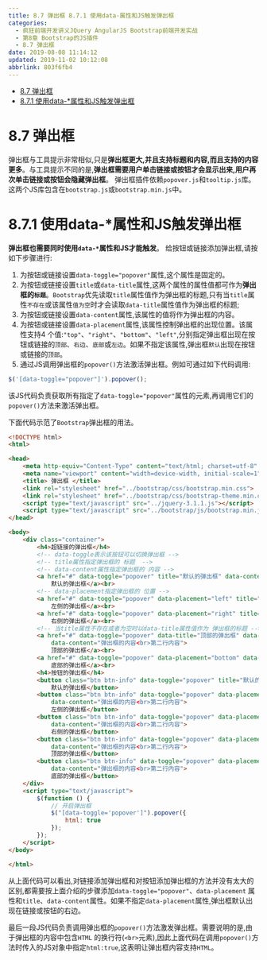 ```yaml
---
title: 8.7 弹出框 8.7.1 使用data-属性和JS触发弹出框
categories: 
  - 疯狂前端开发讲义JQuery AngularJS Bootstrap前端开发实战
  - 第8章 Bootstrap的JS插件
  - 8.7 弹出框
date: 2019-08-08 11:14:12
updated: 2019-11-02 10:12:08
abbrlink: 803f6fb4
---
```

<div id='my_toc'>

- [8.7 弹出框](/JavaReadingNotes/803f6fb4/#8-7-弹出框)
- [8.7.1 使用data-*属性和JS触发弹出框](/JavaReadingNotes/803f6fb4/#8-7-1-使用data-*属性和JS触发弹出框)

</div>
<!--more-->
<script>if (navigator.platform.toLowerCase() == 'win32'){document.getElementById('my_toc').style.display = 'none';}</script>

<!--end-->
<!--SSTStart-->
# 8.7 弹出框 #
弹出框与工具提示非常相似,只是**弹出框更大,并且支持标题和内容,而且支持的内容更多**。与工具提示不同的是,**弹出框需要用户单击链接或按钮才会显示出来,用户再次单击链接或按钮会隐藏弹出框**。
弹出框插件依赖`popover.js`和`tooltip.js`库。这两个JS库包含在`bootstrap.js`或`bootstrap.min.js`中。
# 8.7.1 使用data-*属性和JS触发弹出框 #
**弹出框也需要同时使用`data-*`属性和JS才能触发**。
给按钮或链接添加弹出框,请按如下步骤进行:
1. 为按钮或链接设置`data-toggle="popover"`属性,这个属性是固定的。
2. 为按钮或链接设置`title`或`data-title`属性,这两个属性的属性值都可作为**弹出框的`标题`**。`Bootstrap`优先读取`title`属性值作为弹出框的标题,只有当`title`属性`不存在`或该属性`值为空`时才会读取`data-title`属性值作为弹出框的标题;
3. 为按钮或链接设置`data-content`属性,该属性的值将作为弹出框的内容。
4. 为按钮或链接设置`data-placement`属性,该属性控制弹出框的出现位置。该属性支持4 个值:`"top"`、`"right"`、`"bottom"`、`"left"`,分别指定弹出框出现在按钮或链接的`顶部`、`右边`、`底部`或`左边`。如果不指定该属性,弹出框`默认`出现在按钮或链接的`顶部`。
5. 通过JS调用弹出框的`popover()`方法激活弹出框。例如可通过如下代码调用:
```javascript
$('[data-toggle="popover"]').popover();
```
该JS代码负责获取所有指定了`data-toggle="popover"`属性的元素,再调用它们的`popover()`方法来激活弹出框。

下面代码示范了`Bootstrap`弹出框的用法。
```html
<!DOCTYPE html>
<html>

<head>
	<meta http-equiv="Content-Type" content="text/html; charset=utf-8" />
	<meta name="viewport" content="width=device-width, initial-scale=1">
	<title> 弹出框 </title>
	<link rel="stylesheet" href="../bootstrap/css/bootstrap.min.css">
	<link rel="stylesheet" href="../bootstrap/css/bootstrap-theme.min.css">
	<script type="text/javascript" src="../jquery-3.1.1.js"></script>
	<script type="text/javascript" src="../bootstrap/js/bootstrap.min.js"></script>
</head>

<body>
	<div class="container">
		<h4>超链接的弹出框</h4>
		<!-- data-toggle表示该按钮可以切换弹出框 -->
		<!-- title属性指定弹出框的 标题  -->
		<!-- data-content属性指定弹出框的 内容 -->
		<a href="#" data-toggle="popover" title="默认的弹出框" data-content="弹出框的内容<br>第二行内容">
			默认的弹出框</a><br>
		<!-- data-placement指定弹出框的 位置 -->
		<a href="#" data-toggle="popover" data-placement="left" title="左侧的弹出框" data-content="弹出框的内容<br>第二行内容">
			左侧的弹出框</a><br>
		<a href="#" data-toggle="popover" data-placement="right" title="右侧的弹出框" data-content="弹出框的内容<br>第二行内容">
			右侧的弹出框</a><br>
		<!-- 当title属性不存在或者为空时以data-title属性值作为 弹出框的标题 -->
		<a href="#" data-toggle="popover" data-title="顶部的弹出框" data-placement="top" title=""
			data-content="弹出框的内容<br>第二行内容">
			顶部的弹出框</a><br>
		<a href="#" data-toggle="popover" data-placement="bottom" data-title="底部的弹出框" data-content="弹出框的内容<br>第二行内容">
			底部的弹出框</a><br>
		<h4>按钮的弹出框</h4>
		<button class="btn btn-info" data-toggle="popover" title="默认的弹出框" data-content="弹出框的内容<br>第二行内容">
			默认的弹出框</button>
		<button class="btn btn-info" data-toggle="popover" data-placement="left" title="左侧的弹出框"
			data-content="弹出框的内容<br>第二行内容">
			左侧的弹出框</button>
		<button class="btn btn-info" data-toggle="popover" data-placement="right" title="右侧的弹出框"
			data-content="弹出框的内容<br>第二行内容">
			右侧的弹出框</button>
		<button class="btn btn-info" data-toggle="popover" data-placement="top" title="顶部的弹出框"
			data-content="弹出框的内容<br>第二行内容">
			顶部的弹出框</button>
		<button class="btn btn-info" data-toggle="popover" data-placement="bottom" title="底部的弹出框"
			data-content="弹出框的内容<br>第二行内容">
			底部的弹出框</button>
	</div>
	<script type="text/javascript">
		$(function () {
			// 开启弹出框
			$("[data-toggle='popover']").popover({
				html: true
			});
		});
	</script>
</body>

</html>
```
从上面代码可以看出,对链接添加弹出框和对按钮添加弹出框的方法并没有太大的区别,都需要按上面介绍的步骤添加`data-toggle="popover"`、`data-placement` 属性和`title`、`data-content`属性。如果不指定`data-placement`属性,弹出框默认出现在链接或按钮的右边。
<!--replace:br=B R&placement=place ment-->
最后一段JS代码负责调用弹出框的`popover()`方法激发弹出框。需要说明的是,由于弹出框的内容中包含`HTML` 的换行符(`<br>`元素),因此上面代码在调用`popover()`方法时传入的JS对象中指定`html:true`,这表明让弹出框内容支持`HTML`。
<!--SSTStop-->

